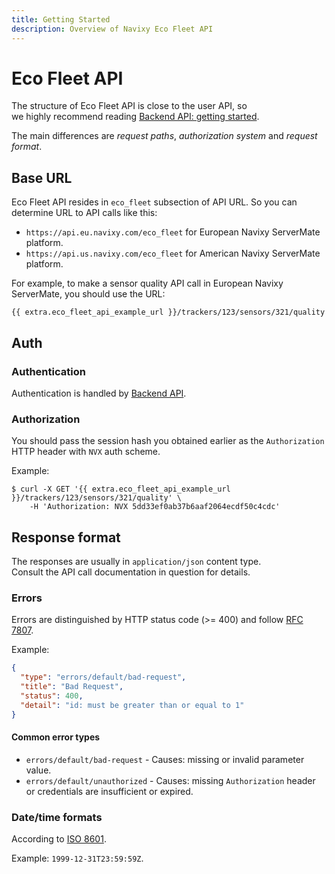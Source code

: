 ```yaml
---
title: Getting Started
description: Overview of Navixy Eco Fleet API
---
```


# Eco Fleet API

The structure of Eco Fleet API is close to the user API, so\
we highly recommend reading [Backend API: getting started](../backend-api/).

The main differences are _request paths_, _authorization system_ and _request format_.

## Base URL

Eco Fleet API resides in `eco_fleet` subsection of API URL. So you can determine URL to API calls like this:

* `https://api.eu.navixy.com/eco_fleet` for European Navixy ServerMate platform.
* `https://api.us.navixy.com/eco_fleet` for American Navixy ServerMate platform.

For example, to make a sensor quality API call in European Navixy ServerMate, you should use the URL:

```
{{ extra.eco_fleet_api_example_url }}/trackers/123/sensors/321/quality
```

## Auth

### Authentication

Authentication is handled by [Backend API](../backend-api/getting-started/authentication.md).

### Authorization

You should pass the session hash you obtained earlier as the `Authorization` HTTP header with `NVX` auth scheme.

Example:

```shell
$ curl -X GET '{{ extra.eco_fleet_api_example_url }}/trackers/123/sensors/321/quality' \
    -H 'Authorization: NVX 5dd33ef0ab37b6aaf2064ecdf50c4cdc'
```

## Response format

The responses are usually in `application/json` content type.\
Consult the API call documentation in question for details.

### Errors

Errors are distinguished by HTTP status code (>= 400) and follow [RFC 7807](https://datatracker.ietf.org/doc/html/rfc7807).

Example:

```json
{
  "type": "errors/default/bad-request",
  "title": "Bad Request",
  "status": 400,
  "detail": "id: must be greater than or equal to 1"
}
```

#### Common error types

* `errors/default/bad-request` - Causes: missing or invalid parameter value.
* `errors/default/unauthorized` - Causes: missing `Authorization` header or credentials are insufficient or expired.

### Date/time formats

According to [ISO 8601](https://en.wikipedia.org/wiki/ISO_8601).

Example: `1999-12-31T23:59:59Z`.
